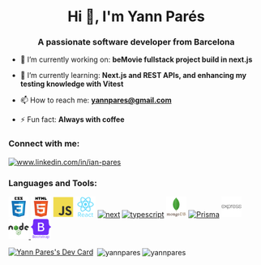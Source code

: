 <h1 align="center">Hi 👋, I'm Yann Parés</h1>
<h3 align="center">A passionate software developer from Barcelona</h3>




- 🔭 I’m currently working on:  **beMovie fullstack project build in next.js**

- 🌱 I’m currently learning:  **Next.js and REST APIs,  and enhancing my testing knowledge with Vitest**

- 📫 How to reach me:  **yannpares@gmail.com**

- ⚡ Fun fact:  **Always with coffee**

<h3 align="left">Connect with me:</h3>
<p align="left">
<a href="https://www.linkedin.com/in/ian-pares" target="_blank"><img align="center" src="https://raw.githubusercontent.com/rahuldkjain/github-profile-readme-generator/master/src/images/icons/Social/linked-in-alt.svg" alt="www.linkedin.com/in/ian-pares" height="30" width="40" /></a>
</p>
<h3 align="left">Languages and Tools:</h3>
<p align="left">  
<a href="https://www.w3schools.com/css/" target="_blank" rel="noreferrer"> <img src="https://raw.githubusercontent.com/devicons/devicon/master/icons/css3/css3-original-wordmark.svg" alt="css3" width="40" height="40"/></a>
<a href="https://www.w3.org/html/" target="_blank" rel="noreferrer"> <img src="https://raw.githubusercontent.com/devicons/devicon/master/icons/html5/html5-original-wordmark.svg" alt="html5" width="40" height="40"/></a> 
<a href="https://developer.mozilla.org/en-US/docs/Web/JavaScript" target="_blank" rel="noreferrer"> <img src="https://raw.githubusercontent.com/devicons/devicon/master/icons/javascript/javascript-original.svg" alt="javascript" width="40" height="40"/></a>
<a href="https://reactjs.org/" target="_blank" rel="noreferrer"> <img src="https://raw.githubusercontent.com/devicons/devicon/master/icons/react/react-original-wordmark.svg" alt="react" width="40" height="40"/></a> 
<a href="https://nextjs.org/" target="_blank" rel="noreferrer"> <img src="https://cdn.worldvectorlogo.com/logos/next-js.svg" alt="next" width="40" height="40"/></a>
<a href="https://www.typescriptlang.org" target="_blank" rel="noreferrer"> <img src="https://upload.wikimedia.org/wikipedia/commons/thumb/4/4c/Typescript_logo_2020.svg/300px-Typescript_logo_2020.svg.png" alt="typescript" width="40" height="40"/></a> 
<a href="https://www.mongodb.com/" target="_blank" rel="noreferrer"> <img src="https://raw.githubusercontent.com/devicons/devicon/master/icons/mongodb/mongodb-original-wordmark.svg" alt="mongodb" width="40" height="40"/></a>
<a href="https://www.prisma.io/" target="_blank" rel="noreferrer"> <img src="https://static-00.iconduck.com/assets.00/prisma-icon-1695x2048-posier44.png" alt="Prisma" width="40" height="40"/></a>
<a href="https://expressjs.com" target="_blank" rel="noreferrer"> <img src="https://raw.githubusercontent.com/devicons/devicon/master/icons/express/express-original-wordmark.svg" alt="express" width="40" height="40"/></a> 
<a href="https://nodejs.org" target="_blank" rel="noreferrer"> <img src="https://raw.githubusercontent.com/devicons/devicon/master/icons/nodejs/nodejs-original-wordmark.svg" alt="nodejs" width="40" height="40"/> </a> 
<a href="https://getbootstrap.com" target="_blank" rel="noreferrer"> <img src="https://raw.githubusercontent.com/devicons/devicon/master/icons/bootstrap/bootstrap-plain-wordmark.svg" alt="bootstrap" width="40" height="40"/></a>
</p>

<a href="https://app.daily.dev/yannAmarok"><img target="_blank" src="https://api.daily.dev/devcards/7c2a3f580ac846c7bc9569423b2843f4.png?r=05e" width="400" alt="Yann Pares's Dev Card"/></a>
&nbsp;<img align="center" src="https://github-readme-stats.vercel.app/api?username=yannpares&show_icons=true&locale=en" alt="yannpares" />
<img align="center" src="https://github-readme-streak-stats.herokuapp.com/?user=yannpares&" alt="yannpares" />
